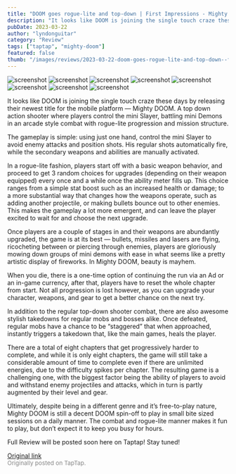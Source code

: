 ```yaml
---
title: "DOOM goes rogue-lite and top-down | First Impressions - Mighty DOOM"
description: "It looks like DOOM is joining the single touch craze these days by releasing their newest title for the mobile platform — Mighty DOOM. A top down action shooter where players control the mini Slayer, battling mini Demons in an arcade style combat with rogue-lite progression and mission structure."
pubDate: 2023-03-22
author: "lyndonguitar"
category: "Review"
tags: ["taptap", "mighty-doom"]
featured: false
thumb: "/images/reviews/2023-03-22-doom-goes-rogue-lite-and-top-down--first-impressions---mighty-doom-0.avif"
---
```


<div class="gallery">
  <img src="/images/reviews/2023-03-22-doom-goes-rogue-lite-and-top-down--first-impressions---mighty-doom-0.avif" alt="screenshot" />
  <img src="/images/reviews/2023-03-22-doom-goes-rogue-lite-and-top-down--first-impressions---mighty-doom-1.avif" alt="screenshot" />
  <img src="/images/reviews/2023-03-22-doom-goes-rogue-lite-and-top-down--first-impressions---mighty-doom-2.avif" alt="screenshot" />
  <img src="/images/reviews/2023-03-22-doom-goes-rogue-lite-and-top-down--first-impressions---mighty-doom-3.avif" alt="screenshot" />
  <img src="/images/reviews/2023-03-22-doom-goes-rogue-lite-and-top-down--first-impressions---mighty-doom-4.avif" alt="screenshot" />
  <img src="/images/reviews/2023-03-22-doom-goes-rogue-lite-and-top-down--first-impressions---mighty-doom-5.avif" alt="screenshot" />
  <img src="/images/reviews/2023-03-22-doom-goes-rogue-lite-and-top-down--first-impressions---mighty-doom-6.avif" alt="screenshot" />
  <img src="/images/reviews/2023-03-22-doom-goes-rogue-lite-and-top-down--first-impressions---mighty-doom-7.avif" alt="screenshot" />
</div>

It looks like DOOM is joining the single touch craze these days by releasing their newest title for the mobile platform — Mighty DOOM. A top down action shooter where players control the mini Slayer, battling mini Demons in an arcade style combat with rogue-lite progression and mission structure.

The gameplay is simple: using just one hand, control the mini Slayer to avoid enemy attacks and position shots. His regular shots automatically fire, while the secondary weapons and abilities are manually activated.

In a rogue-lite fashion, players start off with a basic weapon behavior, and proceed to get 3 random choices for upgrades (depending on their weapon equipped) every once and a while once the ability meter fills up. This choice ranges from a simple stat boost such as an increased health or damage; to a more substantial way that changes how the weapons operate, such as adding another projectile, or making bullets bounce out to other enemies. This makes the gameplay a lot more emergent, and can leave the player excited to wait for and choose the next upgrade.

Once players are a couple of stages in and their weapons are abundantly upgraded, the game is at its best — bullets, missiles and lasers are flying, ricocheting between or piercing through enemies, players are gloriously mowing down groups of mini demons with ease in what seems like a pretty artistic display of fireworks. In Mighty DOOM, beauty is mayhem.

When you die, there is a one-time option of continuing the run via an Ad or an in-game currency, after that, players have to reset the whole chapter from start. Not all progression is lost however, as you can upgrade your character, weapons, and gear to get a better chance on the next try.

In addition to the regular top-down shooter combat, there are also awesome stylish takedowns for regular mobs and bosses alike. Once defeated, regular mobs have a chance to be “staggered” that when approached, instantly triggers a takedown that, like the main games, heals the player.

There are a total of eight chapters that get progressively harder to complete, and while it is only eight chapters, the game will still take a considerable amount of time to complete even if there are unlimited energies, due to the difficulty spikes per chapter. The resulting game is a challenging one, with the biggest factor being the ability of players to avoid and withstand enemy projectiles and attacks, which in turn is partly augmented by their level and gear.

Ultimately, despite being in a different genre and it’s free-to-play nature, Mighty DOOM is still a decent DOOM spin-off to play in small bite sized sessions on a daily manner. The combat and rogue-lite manner makes it fun to play, but don’t expect it to keep you busy for hours.

Full Review will be posted soon here on Taptap! Stay tuned!

[Original link](https://www.taptap.io/post/4869229)<br><span style="font-size: 0.95em; color: #888;">Originally posted on TapTap.</span>
